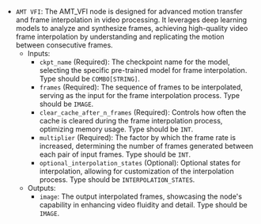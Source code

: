 - `AMT VFI`: The AMT_VFI node is designed for advanced motion transfer and frame interpolation in video processing. It leverages deep learning models to analyze and synthesize frames, achieving high-quality video frame interpolation by understanding and replicating the motion between consecutive frames.
    - Inputs:
        - `ckpt_name` (Required): The checkpoint name for the model, selecting the specific pre-trained model for frame interpolation. Type should be `COMBO[STRING]`.
        - `frames` (Required): The sequence of frames to be interpolated, serving as the input for the frame interpolation process. Type should be `IMAGE`.
        - `clear_cache_after_n_frames` (Required): Controls how often the cache is cleared during the frame interpolation process, optimizing memory usage. Type should be `INT`.
        - `multiplier` (Required): The factor by which the frame rate is increased, determining the number of frames generated between each pair of input frames. Type should be `INT`.
        - `optional_interpolation_states` (Optional): Optional states for interpolation, allowing for customization of the interpolation process. Type should be `INTERPOLATION_STATES`.
    - Outputs:
        - `image`: The output interpolated frames, showcasing the node's capability in enhancing video fluidity and detail. Type should be `IMAGE`.
